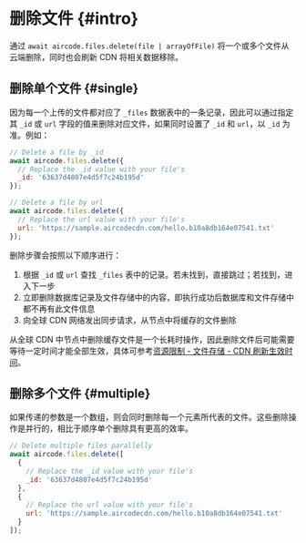 # 删除文件 {#intro}

通过 `await aircode.files.delete(file | arrayOfFile)` 将一个或多个文件从云端删除，同时也会刷新 CDN 将相关数据移除。

## 删除单个文件 {#single}

因为每一个上传的文件都对应了 `_files` 数据表中的一条记录，因此可以通过指定其 `_id` 或 `url` 字段的值来删除对应文件，如果同时设置了 `_id` 和 `url`，以 `_id` 为准。例如：

```js
// Delete a file by _id
await aircode.files.delete({
  // Replace the _id value with your file's
  _id: '63637d4807e4d5f7c24b195d'
});

// Delete a file by url
await aircode.files.delete({
  // Replace the url value with your file's
  url: 'https://sample.aircodecdn.com/hello.b10a8db164e07541.txt'
});
```

删除步骤会按照以下顺序进行：

1. 根据 `_id` 或 `url` 查找 `_files` 表中的记录。若未找到，直接跳过；若找到，进入下一步
2. 立即删除数据库记录及文件存储中的内容，即执行成功后数据库和文件存储中都不再有此文件信息
3. 向全球 CDN 网络发出同步请求，从节点中将缓存的文件删除

从全球 CDN 中节点中删除缓存文件是一个长耗时操作，因此删除文件后可能需要等待一定时间才能全部生效，具体可参考[资源限制 - 文件存储 - CDN 刷新生效时间](/about/limits.html#files-cdn-delay)。

## 删除多个文件 {#multiple}

如果传递的参数是一个数组，则会同时删除每一个元素所代表的文件。这些删除操作是并行的，相比于顺序单个删除具有更高的效率。

```js
// Delete multiple files parallelly
await aircode.files.delete([
  {
    // Replace the _id value with your file's
    _id: '63637d4807e4d5f7c24b195d'
  },
  {
    // Replace the url value with your file's
    url: 'https://sample.aircodecdn.com/hello.b10a8db164e07541.txt'
  }
]);
```


